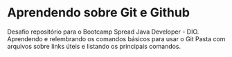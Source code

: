 # Aprendendo sobre Git e Github
Desafio repositório para o Bootcamp Spread Java Developer - DIO.
Aprendendo e relembrando os comandos básicos para usar o Git
Pasta com arquivos sobre links úteis e listando os principais comandos. 
